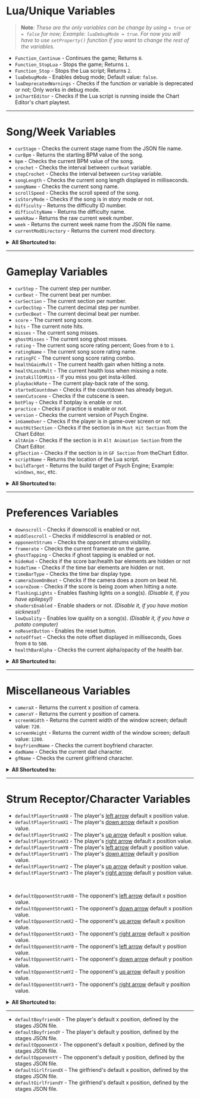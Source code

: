 # Lua/Unique Variables
> **Note**: _These are the only variables can be change by using `= true` or `= false` for now; Example: `luaDebugMode = true`. For now you will have to use `setProperty()` function if you want to change the rest of the variables._

- `Function_Continue` - Continues the game; Returns `0`.
- `Function_StopLua` - Stops the game; Returns `1`.
- `Function_Stop` - Stops the Lua script; Returns `2`.
- `luaDebugMode` - Enables debug mode; Default value: `false`.
- `luaDeprecatedWarnings` - Checks if the function or variable is deprecated or not; Only works in debug mode.
- `inChartEditor` - Checks if the Lua script is running inside the Chart Editor's chart playtest.

***

# Song/Week Variables
- `curStage` - Checks the current stage name from the JSON file name.
- `curBpm` - Returns the starting BPM value of the song.
- `bpm` - Checks the current BPM value of the song.
- `crochet` - Checks the interval between `curBeat` variable.
- `stepCrochet` - Checks the interval between `curStep` variable.
- `songLength` - Checks the current song length displayed in milliseconds.
- `songName` - Checks the current song name.
- `scrollSpeed` - Checks the scroll speed of the song.
- `isStoryMode` - Checks if the song is in story mode or not.
- `difficulty` - Returns the difficulty ID number.
- `difficultyName` - Returns the difficulty name.
- `weekRaw` - Returns the raw current week number.
- `week` - Returns the current week name from the JSON file name.
- `currentModDirectory` - Returns the current mod directory.

<details><summary><b>All Shortcuted to:</b></summary>
<p>

- `curStage` - `getPropertyFromClass('PlayState', 'SONG.stage')`
- `curBpm` - `getPropertyFromClass('Conductor', 'bpm')`
- `bpm` - `getProperty('SONG.bpm')`
- `crochet` - `getPropertyFromClass('Conductor', 'crochet')`
- `stepCrochet` - `getPropertyFromClass('Conductor', 'stepCrochet')`
- `songLength` - `getProperty('songLength')`
- `songName` - `getProperty('songLength')`
- `scrollSpeed` - `getProperty('SONG.speed')`
- `isStoryMode` - `getProperty('isStoryMode')`
- `difficulty` - `getPropertyFromClass('PlayState', 'storyDifficulty')`
- `difficultyName` - `getPropertyFromClass('CoolUtil', 'difficulties['..difficulty..']')`
- `weekRaw` - `getPropertyFromClass('PlayState', 'storyWeek')`
- `week` - `getPropertyFromClass('WeekData', 'weeksList['..weekRaw..']')`
- `currentModDirectory` - `getPropertyFromClass('Paths', 'currentModDirectory')`

</p>
</details>

***

# Gameplay Variables
- `curStep` - The current step per number.
- `curBeat` - The current beat per number.
- `curSection` - The current section per number.
- `curDecStep` - The current decimal step per number.
- `curDecBeat` - The current decimal beat per number.
- `score` - The current song score.
- `hits` - The current note hits.
- `misses` - The current song misses.
- `ghostMisses` - The current song ghost misses.
- `rating` - The current song score rating percent; Goes from `0` to `1`.
- `ratingName` - The current song score rating name.
- `ratingFC` - The current song score rating combo.
- `healthGainMult` - The current health gain when hitting a note.
- `healthLossMult` - The current health loss when missing a note.
- `instakillOnMiss` - If you miss you get insta-killed.
- `playbackRate` - The current play-back rate of the song.
- `startedCountdown` - Checks if the countdown has already begun.
- `seenCutscene` - Checks if the cutscene is seen.
- `botPlay` - Checks if botplay is enable or not.
- `practice` - Checks if practice is enable or not.
- `version` - Checks the current version of Psych Engine.
- `inGameOver` - Checks if the player is in game-over screen or not.
- `mustHitSection` - Checks if the section is in `Must Hit Section` from the Chart Editor.
- `altAnim` - Checks if the section is in `Alt Animation Section` from the Chart Editor.
- `gfSection` - Checks if the section is in `GF Section` from  theChart Editor.
- `scriptName` - Returns the location of the Lua script.
- `buildTarget` - Returns the build target of Psych Engine; Example: `windows`, `mac`, etc.

<details><summary><b>All Shortcuted to:</b></summary>
<p>

- `curStep` - `getProperty('curStep')`
- `curBeat` - `getProperty('curBeat')`
- `curSection` - `getProperty('curSection')`
- `curDecStep` - `getProperty('curDecStep')`
- `curDecBeat` - `getProperty('curDecBeat')`
- `score` - `getProperty('songScore')`
- `hits` - `getProperty('songHits')`
- `misses` - `getProperty('songMisses')`
- `ghostMisses` - `getProperty('ghostMisses')`
- `rating` - `getProperty('ratingPercent')`
- `ratingName` - `getProperty('ratingString')`
- `ratingFC` - `getProperty('ratingFC')`
- `healthGainMult` - `getProperty('healthGainMult')`
- `healthLossMult` - `getProperty('healthLossMult')`
- `instakillOnMiss` - `getProperty('instakillOnMiss')`
- `playbackRate` - `getProperty('playbackRate')`
- `startedCountdown` - `getPropertyFromClass('PlayState', 'seenCutscene'))`
- `seenCutscene` - `getProperty('startedCountdown')`
- `botPlay` - `getProperty('cpuControlled')`
- `practice` - `getProperty('practiceMode')`
- `version` - `getPropertyFromClass('MainMenuState', 'psychEngineVersion')`

</p>
</details>

***

# Preferences Variables
- `downscroll` - Checks if downscoll is enabled or not.
- `middlescroll` - Checks if middlescrrol is enabled or not.
- `opponentStrums` - Checks the opponent strums visibility.  
- `framerate` - Checks the current framerate on the game. 
- `ghostTapping` - Checks if ghost tapping is enabled or not. 
- `hideHud` - Checks if the score bar/health bar elements are hidden or not
- `hideTime` - Checks if the time bar elements are hidden or not.
- `timeBarType` - Checks the time bar display type.
- `cameraZoomOnBeat` - Checks if the camera does a zoom on beat hit.
- `scoreZoom` - Checks if the score is being zoom when hitting a note.
- `flashingLights` - Enables flashing lights on a song(s). _(Disable it, if you have epilepsy!)_
- `shadersEnabled` - Enable shaders or not. _(Disable it, if you have motion sickness!)_
- `lowQuality` - Enables low quality on a song(s). _(Disable it, if you have a potato computer)_
- `noResetButton` - Enables the reset button.
- `noteOffset` - Checks the note offset displayed in milliseconds, Goes from `0` to `500`.
- `healthBarAlpha` - Checks the current alpha/opacity of the health bar.

<details><summary><b>All Shortcuted to:</b></summary>
<p>

- `downscroll` - `getPropertyFromClass('ClientPrefs', 'downscroll')`
- `middlescroll` - `getPropertyFromClass('ClientPrefs', 'middlescroll')`
- `opponentStrums` - `getPropertyFromClass('ClientPrefs', 'opponentStrums')`
- `framerate` - `getPropertyFromClass('ClientPrefs', 'framerate')`
- `ghostTapping` - `getPropertyFromClass('ClientPrefs', 'ghostTapping')`
- `hideHud` - `getPropertyFromClass('ClientPrefs', 'hideHud')`
- `hideTime` - `getPropertyFromClass('ClientPrefs', 'hideTime')`
- `timeBarType` - `getPropertyFromClass('ClientPrefs', 'timeBarType')`
- `cameraZoomOnBeat` - `getPropertyFromClass('ClientPrefs', 'cameraZooms')`
- `scoreZoom` - `getPropertyFromClass('ClientPrefs', 'scoreZoom')`
- `flashingLights` - `getPropertyFromClass('ClientPrefs', 'flashing')`
- `shadersEnabled` - `getPropertyFromClass('ClientPrefs', 'shaders')`
- `lowQuality` - `getPropertyFromClass('ClientPrefs', 'lowQuality')`
- `noResetButton` - `getPropertyFromClass('ClientPrefs', 'noReset')`
- `noteOffset` - `getPropertyFromClass('ClientPrefs', 'noteOffset')`
- `healthBarAlpha` - `getPropertyFromClass('ClientPrefs', 'healthBarAlpha')`

</p>
</details>

***

# Miscellaneous Variables
- `cameraX` - Returns the current x position of camera.
- `cameraY` - Returns the current y position of camera.
- `screenWidth` - Returns the current width of the window screen; default value: `720`.
- `screenHeight` - Returns the current width of the window screen; default value: `1280`.
- `boyfriendName` - Checks the current boyfriend character.
- `dadName` - Checks the current dad character.
- `gfName` - Checks the current girlfriend character.

<details><summary><b>All Shortcuted to:</b></summary>
<p>

- `cameraX` - `getProperty('camFollowPos.x')`
- `cameraY` - `getProperty('camFollowPos.y')`
- `screenWidth` - `getPropertyFromClass('FlxG', 'width')`
- `screenHeight` - `getPropertyFromClass('FlxG', 'heigth')`
- `boyfriendName` - `getProperty('SONG.player1')`
- `dadName` - `getProperty('SONG.player2')`
- `gfName` - `getProperty('SONG.gfVersion')`

</p>
</details>

***

# Strum Receptor/Character Variables
- `defaultPlayerStrumX0` - The player's <ins>left arrow</ins> default x position value.
- `defaultPlayerStrumX1` - The player's <ins>down arrow</ins> default x position value.
- `defaultPlayerStrumX2` - The player's <ins>up arrow</ins> default x position value.
- `defaultPlayerStrumX3` - The player's <ins>right arrow</ins> default x position value.
- `defaultPlayerStrumY0` - The player's <ins>left arrow</ins> default y position value.
- `defaultPlayerStrumY1` - The player's <ins>down arrow</ins> default y position value.
- `defaultPlayerStrumY2` - The player's <ins>up arrow</ins> default y position value.
- `defaultPlayerStrumY3` - The player's <ins>right arrow</ins> default y position value.

&nbsp; <!-- AHHHHHHHH SPAAAAAAACCEEEEEEE!!!!!!! -->

- `defaultOpponentStrumX0` - The opponent's <ins>left arrow</ins> default x position value.
- `defaultOpponentStrumX1` - The opponent's <ins>down arrow</ins> default x position value.
- `defaultOpponentStrumX2` - The opponent's <ins>up arrow</ins> default x position value.
- `defaultOpponentStrumX3` - The opponent's <ins>right arrow</ins> default x position value.
- `defaultOpponentStrumY0` - The opponent's <ins>left arrow</ins> default y position value.
- `defaultOpponentStrumY1` - The opponent's <ins>down arrow</ins> default y position value.
- `defaultOpponentStrumY2` - The opponent's <ins>up arrow</ins> default y position value.
- `defaultOpponentStrumY3` - The opponent's <ins>right arrow</ins> default y position value.

<details><summary><b>All Shortcuted to:</b></summary>
<p>

- `defaultPlayerStrumX0` - `getPropertyFromGroup('playerStrums.members', 0, 'x')`
- `defaultPlayerStrumX1` - `getPropertyFromGroup('playerStrums.members', 1, 'x')`
- `defaultPlayerStrumX2` - `getPropertyFromGroup('playerStrums.members', 2, 'x')`
- `defaultPlayerStrumX3` - `getPropertyFromGroup('playerStrums.members', 3, 'x')`
- `defaultPlayerStrumY0` - `getPropertyFromGroup('playerStrums.members', 0, 'y')`
- `defaultPlayerStrumY1` - `getPropertyFromGroup('playerStrums.members', 1, 'y')`
- `defaultPlayerStrumY2` - `getPropertyFromGroup('playerStrums.members', 2, 'y')`
- `defaultPlayerStrumY3` - `getPropertyFromGroup('playerStrums.members', 3, 'y')`

&nbsp; <!-- AHHHHHHHH SPAAAAAAACCEEEEEEE!!!!!!! -->

- `defaultOpponentStrumX0` - `getPropertyFromGroup('opponentStrums.members', 0, 'x')`
- `defaultOpponentStrumX1` - `getPropertyFromGroup('opponentStrums.members', 1, 'x')`
- `defaultOpponentStrumX2` - `getPropertyFromGroup('opponentStrums.members', 2, 'x')`
- `defaultOpponentStrumX3` - `getPropertyFromGroup('opponentStrums.members', 3, 'x')`
- `defaultOpponentStrumY0` - `getPropertyFromGroup('opponentStrums.members', 0, 'y')`
- `defaultOpponentStrumY1` - `getPropertyFromGroup('opponentStrums.members', 1, 'y')`
- `defaultOpponentStrumY2` - `getPropertyFromGroup('opponentStrums.members', 2, 'y')`
- `defaultOpponentStrumY3` - `getPropertyFromGroup('opponentStrums.members', 3, 'y')`

</p>
</details>

***

- `defaultBoyfriendX` - The player's default x position, defined by the stages JSON file.
- `defaultBoyfriendY` - The player's default y position, defined by the stages JSON file.
- `defaultOpponentX` - The opponent's default x position, defined by the stages JSON file.
- `defaultOpponentY` - The opponent's default y position, defined by the stages JSON file.
- `defaultGirlfriendX` - The girlfriend's default x position, defined by the stages JSON file.
- `defaultGirlfriendY` - The girlfriend's default x position, defined by the stages JSON file.